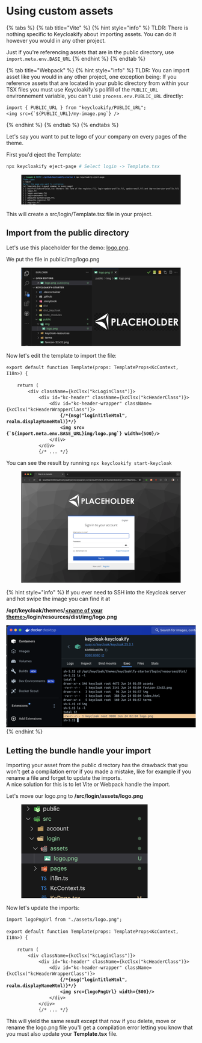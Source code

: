 # Using custom assets

{% tabs %}
{% tab title="Vite" %}
{% hint style="info" %}
TLDR: There is nothing specific to Keycloakify about importing assets. You can do it however you would in any other project.

Just if you're referencing assets that are in the public directory, use `import.meta.env.BASE_URL`
{% endhint %}
{% endtab %}

{% tab title="Webpack" %}
{% hint style="info" %}
TLDR:  You can import asset like you would in any other project, one exception being: If you reference assets that are located in your public directory from within your TSX files you must use Keycloakify's polifill of the `PUBLIC_URL` environnement variable, you can't use `process.env.PUBLIC_URL` directly:

```tsx
import { PUBLIC_URL } from "keycloakify/PUBLIC_URL";
<img src={`${PUBLIC_URL}/my-image.png`} />
```
{% endhint %}
{% endtab %}
{% endtabs %}

Let's say you want to put te logo of your company on every pages of the theme.

First you'd eject the Template:

```bash
npx keycloakify eject-page # Select login -> Template.tsx
```

<figure><img src="../../.gitbook/assets/image (1) (1) (1) (1) (1) (1) (1).png" alt=""><figcaption></figcaption></figure>

This will create a src/login/Template.tsx file in your project.

## Import from the public directory

Let's use this placeholder for the demo: [logo.png](https://github.com/keycloakify/keycloakify/releases/download/v0.0.1/logo.png).

We put the file in public/img/logo.png

<div align="center" data-full-width="false">

<figure><img src="../../.gitbook/assets/image (1) (1) (1) (1) (1) (1) (1) (1).png" alt="" width="563"><figcaption></figcaption></figure>

</div>

Now let's edit the template to import the file:

<pre class="language-tsx" data-title="src/login/Template.tsx"><code class="lang-tsx">export default function Template(props: TemplateProps&#x3C;KcContext, I18n>) {

    return (
        &#x3C;div className={kcClsx("kcLoginClass")}>
            &#x3C;div id="kc-header" className={kcClsx("kcHeaderClass")}>
                &#x3C;div id="kc-header-wrapper" className={kcClsx("kcHeaderWrapperClass")}>
<strong>                    {/*{msg("loginTitleHtml", realm.displayNameHtml)}*/}
</strong><strong>                    &#x3C;img src={`${import.meta.env.BASE_URL}img/logo.png`} width={500}/>
</strong>                &#x3C;/div>
            &#x3C;/div>
            {/* ... */}
</code></pre>

You can see the result by running `npx keycloakify start-keycloak`

<figure><img src="../../.gitbook/assets/image (2) (1) (1) (1).png" alt=""><figcaption></figcaption></figure>

{% hint style="info" %}
If you ever need to SSH into the Keycloak server and hot swipe the image you can find it at

**/opt/keycloak/themes/**[**\<name of your theme>**](../../build-options/themename.md)**/login/resources/dist/img/logo.png**

<img src="../../.gitbook/assets/image (3) (1).png" alt="" data-size="original">
{% endhint %}

## Letting the bundle handle your import

Importing your asset from the public directory has the drawback that you won't get a compilation error if you made a mistake, like for example if you rename a file and forget to update the imports.\
A nice solution for this is to let Vite or Webpack handle the import.

Let's move our logo.png to **/src/login/assets/logo.png**

<figure><img src="../../.gitbook/assets/image (4) (1).png" alt="" width="336"><figcaption></figcaption></figure>

Now let's update the imports:

<pre class="language-tsx" data-title="src/login/Template.tsx"><code class="lang-tsx">import logoPngUrl from "./assets/logo.png";

export default function Template(props: TemplateProps&#x3C;KcContext, I18n>) {

    return (
        &#x3C;div className={kcClsx("kcLoginClass")}>
            &#x3C;div id="kc-header" className={kcClsx("kcHeaderClass")}>
                &#x3C;div id="kc-header-wrapper" className={kcClsx("kcHeaderWrapperClass")}>
<strong>                    {/*{msg("loginTitleHtml", realm.displayNameHtml)}*/}
</strong><strong>                    &#x3C;img src={logoPngUrl} width={500}/>
</strong>                &#x3C;/div>
            &#x3C;/div>
            {/* ... */}
</code></pre>

This will yield the same result except that now if you delete, move or rename the logo.png file you'll get a compilation error letting you know that you must also update your **Template.tsx** file.
